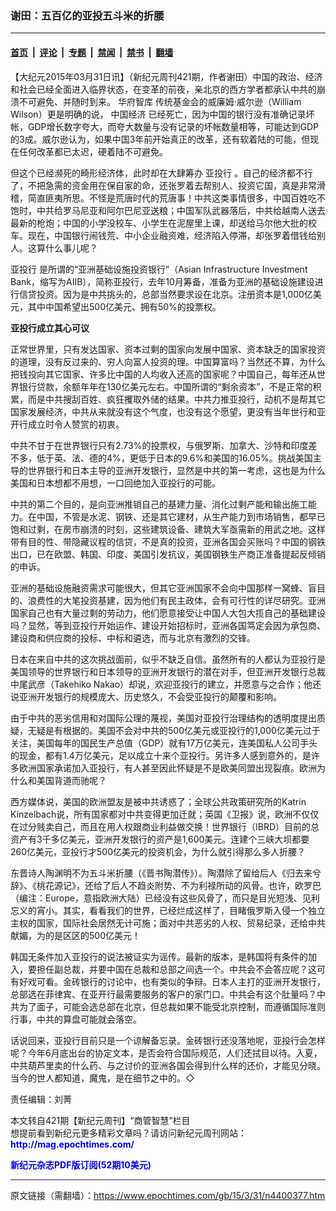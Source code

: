 ### 谢田：五百亿的亚投五斗米的折腰

---

#### [首页](../../../..?n4400377) &nbsp;|&nbsp; [评论](../../../../../epoch-comment?n4400377) &nbsp;|&nbsp; [专题](../../../../../epoch-special?n4400377) &nbsp;|&nbsp; [禁闻](../../../../../epoch-news?n4400377) &nbsp;|&nbsp; [禁书](../../../../../books?n4400377) &nbsp;|&nbsp; [翻墙](https://github.com/gfw-breaker/nogfw/blob/master/README.md?n4400377)


<div class="post_content" id="artbody" itemprop="articleBody">
 <!-- article content begin -->
 <p>
  【大纪元2015年03月31日讯】（新纪元周刊421期，作者谢田）中国的政治、经济和社会已经全面进入临界状态，在变革的前夜，亲北京的西方学者都承认中共的崩溃不可避免、并随时到来。
  <ok href="https://www.epochtimes.com/gb/tag/%E5%8D%8E%E5%BA%9C%E6%99%BA%E5%BA%93.html">
   华府智库
  </ok>
  传统基金会的威廉姆‧威尔逊（William Wilson）更是明确的说，
  <ok href="https://www.epochtimes.com/gb/tag/%E4%B8%AD%E5%9B%BD%E7%BB%8F%E6%B5%8E.html">
   中国经济
  </ok>
  已经死亡，因为中国的银行没有准确记录坏帐，GDP增长数字夸大，而夸大数量与没有记录的坏帐数量相等，可能达到GDP的3成。威尔逊认为，如果中国3年前开始真正的改革，还有软着陆的可能，但现在任何改革都已太迟，硬着陆不可避免。
 </p>
 <p>
  但这个已经濒死的畸形经济体，此时却在大肆筹办
  <ok href="https://www.epochtimes.com/gb/tag/%E4%BA%9A%E6%8A%95%E8%A1%8C.html">
   亚投行
  </ok>
  。自己的经济都不行了，不把急需的资金用在保自家的命，还张罗着去帮别人、投资它国，真是非常滑稽，简直匪夷所思。不怪是荒唐时代的荒唐事！中共这类事情很多，中国百姓吃不饱时，中共给罗马尼亚和阿尔巴尼亚送粮；中国军队武器落后，中共给越南人送去最新的枪炮；中国的小学没校车、小学生在泥屋里上课，却送给马尔他大批的校车。现在，中国银行闹钱荒、中小企业融资难，经济陷入停滞，却张罗着借钱给别人。这算什么事儿呢？
 </p>
 <p>
  <ok href="https://www.epochtimes.com/gb/tag/%E4%BA%9A%E6%8A%95%E8%A1%8C.html">
   亚投行
  </ok>
  是所谓的“亚洲基础设施投资银行”（Asian Infrastructure Investment Bank，缩写为AIIB），简称亚投行，去年10月筹备，准备为亚洲的基础设施建设进行信贷投资。因为是中共挑头的，总部当然要求设在北京。注册资本是1,000亿美元，其中中国希望出500亿美元、拥有50%的投票权。
 </p>
 <p>
  <b>
   亚投行成立其心可议
  </b>
 </p>
 <p>
  正常世界里，只有发达国家、资本过剩的国家向发展中国家、资本缺乏的国家投资的道理，没有反过来的、穷人向富人投资的理。中国算富吗？当然还不算，为什么把钱投向其它国家、许多比中国的人均收入还高的国家呢？中国自己，每年还从世界银行贷款，余额年年在130亿美元左右。中国所谓的“剩余资本”，不是正常的积累，而是中共搜刮百姓、疯狂攫取外储的结果。中共力推亚投行，动机不是帮其它国家发展经济，中共从来就没有这个气度，也没有这个愿望，更没有当年世行和亚开行成立时令人赞赏的初衷。
 </p>
 <p>
  中共不甘于在世界银行只有2.73%的投票权，与俄罗斯、加拿大、沙特和印度差不多，低于英、法、德的4%，更低于日本的9.6%和美国的16.05%。挑战美国主导的世界银行和日本主导的亚洲开发银行，显然是中共的第一考虑，这也是为什么美国和日本想都不用想，一口回绝加入亚投行的可能。
 </p>
 <p>
  中共的第二个目的，是向亚洲推销自己的基建力量、消化过剩产能和输出施工能力。在中国，不管是水泥、钢铁、还是其它建材，从生产能力到市场销售，都早已饱和过剩，在房市崩溃的时刻，这些建筑设备、建筑大军亟需新的用武之地。这样带有目的性、带隐藏议程的信贷，不是真的投资，亚洲各国会买账吗？中国的钢铁出口，已在欧盟、韩国、印度、美国引发抗议，美国钢铁生产商正准备提起反倾销的申诉。
 </p>
 <p>
  亚洲的基础设施融资需求可能很大，但其它亚洲国家不会向中国那样一窝蜂、盲目的、浪费性的大笔投资基建，因为他们有民主政体，会有可行性的详尽研究。亚洲国家自己也有大量过剩的劳动力，他们愿意接受让中国人大包大揽自己的基础建设吗？显然，等到亚投行开始运作、建设开始招标时，亚洲各国笃定会因为承包商、建设商和供应商的投标、中标和遴选，而与北京有激烈的交锋。
 </p>
 <p>
  日本在来自中共的这次挑战面前，似乎不缺乏自信。虽然所有的人都认为亚投行是美国领导的世界银行和日本领导的亚洲开发银行的潜在对手，但亚洲开发银行总裁中尾武彦（Takehiko Nakao）却说，欢迎亚投行的建立，并愿意与之合作；他还说亚洲开发银行的规模庞大、历史悠久，不会受亚投行的颠覆和影响。
 </p>
 <p>
  由于中共的恶劣信用和对国际公理的蔑视，美国对亚投行治理结构的透明度提出质疑，无疑是有根据的。美国不会对中共的500亿美元或亚投行的1,000亿美元过于关注，美国每年的国民生产总值（GDP）就有17万亿美元，连美国私人公司手头的现金，都有1.4万亿美元，足以成立十来个亚投行。另许多人感到意外的，是许多欧洲国家承诺加入亚投行，有人甚至因此怀疑是不是欧美同盟出现裂痕。欧洲为什么和美国背道而驰呢？
 </p>
 <p>
  西方媒体说，美国的欧洲盟友是被中共诱惑了；全球公共政策研究所的Katrin Kinzelbach说，所有国家都对中共变得更加迁就；英国《卫报》说，欧洲不仅仅在过分贱卖自己，而且在用人权跟商业利益做交换！世界银行（IBRD）目前的总资产有3千多亿美元，亚洲开发银行的资产是1,600美元。连建个三峡大坝都要260亿美元，亚投行才500亿美元的投资机会，为什么就引得那么多人折腰？
 </p>
 <p>
  东晋诗人陶渊明不为五斗米折腰（《晋书陶潜传》）。陶潜除了留给后人《归去来兮辞》、《桃花源记》，还给了后人不趋炎附势、不为利禄所动的风骨。也许，欧罗巴（编注：Europe，意指欧洲大陆）已经没有这些风骨了，而只是目光短浅、见利忘义的宵小。其实，看看我们的世界，已经烂成这样了，目睹俄罗斯入侵一个独立主权的国家，国际社会居然无计可施；面对中共恶劣的人权、贸易纪录，还给中共献媚，为的是区区的500亿美元！
 </p>
 <p>
  韩国无条件加入亚投行的说法被证实为谣传。最新的版本，是韩国将有条件的加入，要担任副总裁，并要中国在总裁和总部之间选一个。中共会不会答应呢？这可有好戏可看。金砖银行的讨论中，也有类似的争辩。日本人主打的亚洲开发银行，总部选在菲律宾、在亚开行最需要服务的客户的家门口。中共会有这个肚量吗？中共为了面子，可能会选总部在北京，但总裁如果不能受北京控制，而遵循国际准则行事，中共的算盘可能就会落空。
 </p>
 <p>
  话说回来，亚投行目前只是一个谅解备忘录。金砖银行还没落地呢，亚投行会怎样呢？今年6月底出台的协定文本，是否会符合国际规范，人们还拭目以待。入夏，中共葫芦里卖的什么药、与之讨价的亚洲各国会得到什么样的还价，才能见分晓。当今的世人都知道，魔鬼，是在细节之中的。◇
 </p>
 <p>
  责任编辑：刘菁
 </p>
 <p>
  本文转自421期【新纪元周刊】“商管智慧”栏目
  <br/>
  想提前看到新纪元更多精彩文章吗？请访问新纪元周刊网站：
  <br/>
  <ok href="http://mag.epochtimes.com/ " target="_blank">
   <font color="blue">
    <b>
     http://mag.epochtimes.com/
    </b>
   </font>
  </ok>
 </p>
 <p>
  <ok href="http://mag.epochtimes.com/pdfmag/home.html">
   <font color="blue">
    <b>
     新纪元杂志PDF版订阅(52期10美元)
    </b>
   </font>
  </ok>
 </p>
 <!-- article content end -->
 <div id="below_article_ad">
 </div>
</div>


---

原文链接（需翻墙）：https://www.epochtimes.com/gb/15/3/31/n4400377.htm